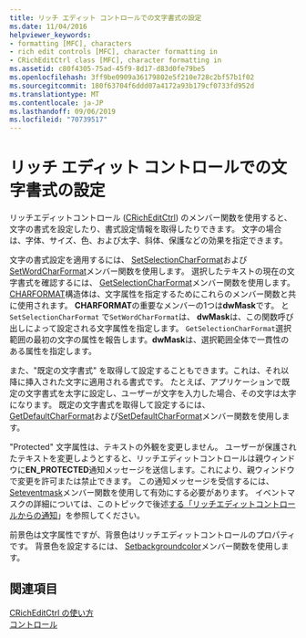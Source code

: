 ```yaml
---
title: リッチ エディット コントロールでの文字書式の設定
ms.date: 11/04/2016
helpviewer_keywords:
- formatting [MFC], characters
- rich edit controls [MFC], character formatting in
- CRichEditCtrl class [MFC], character formatting in
ms.assetid: c80f4305-75ad-45f9-8d17-d83d0fe79be5
ms.openlocfilehash: 3ff9be0909a36179802e5f210e728c2bf57b1f02
ms.sourcegitcommit: 180f63704f6ddd07a4172a93b179cf0733fd952d
ms.translationtype: MT
ms.contentlocale: ja-JP
ms.lasthandoff: 09/06/2019
ms.locfileid: "70739517"
---
```

# <a name="character-formatting-in-rich-edit-controls"></a>リッチ エディット コントロールでの文字書式の設定

リッチエディットコントロール ([CRichEditCtrl](../mfc/reference/cricheditctrl-class.md)) のメンバー関数を使用すると、文字の書式を設定したり、書式設定情報を取得したりできます。 文字の場合は、字体、サイズ、色、および太字、斜体、保護などの効果を指定できます。

文字の書式設定を適用するには、 [SetSelectionCharFormat](../mfc/reference/cricheditctrl-class.md#setselectioncharformat)および[SetWordCharFormat](../mfc/reference/cricheditctrl-class.md#setwordcharformat)メンバー関数を使用します。 選択したテキストの現在の文字書式を確認するには、 [GetSelectionCharFormat](../mfc/reference/cricheditctrl-class.md#getselectioncharformat)メンバー関数を使用します。 [CHARFORMAT](/windows/win32/api/richedit/ns-richedit-charformata)構造体は、文字属性を指定するためにこれらのメンバー関数と共に使用されます。 **CHARFORMAT**の重要なメンバーの1つは**dwMask**です。 と`SetSelectionCharFormat` で`SetWordCharFormat`は、 **dwMask**は、この関数呼び出しによって設定される文字属性を指定します。 `GetSelectionCharFormat`選択範囲の最初の文字の属性を報告します。**dwMask**は、選択範囲全体で一貫性のある属性を指定します。

また、"既定の文字書式" を取得して設定することもできます。これは、それ以降に挿入された文字に適用される書式です。 たとえば、アプリケーションで既定の文字書式を太字に設定し、ユーザーが文字を入力した場合、その文字は太字になります。 既定の文字書式を取得して設定するには、 [GetDefaultCharFormat](../mfc/reference/cricheditctrl-class.md#getdefaultcharformat)および[SetDefaultCharFormat](../mfc/reference/cricheditctrl-class.md#setdefaultcharformat)メンバー関数を使用します。

"Protected" 文字属性は、テキストの外観を変更しません。 ユーザーが保護されたテキストを変更しようとすると、リッチエディットコントロールは親ウィンドウに**EN_PROTECTED**通知メッセージを送信します。これにより、親ウィンドウで変更を許可または禁止できます。 この通知メッセージを受信するには、 [Seteventmask](../mfc/reference/cricheditctrl-class.md#seteventmask)メンバー関数を使用して有効にする必要があります。 イベントマスクの詳細については、このトピックで後述[する「リッチエディットコントロールからの通知](../mfc/notifications-from-a-rich-edit-control.md)」を参照してください。

前景色は文字属性ですが、背景色はリッチエディットコントロールのプロパティです。 背景色を設定するには、 [Setbackgroundcolor](../mfc/reference/cricheditctrl-class.md#setbackgroundcolor)メンバー関数を使用します。

## <a name="see-also"></a>関連項目

[CRichEditCtrl の使い方](../mfc/using-cricheditctrl.md)<br/>
[コントロール](../mfc/controls-mfc.md)
